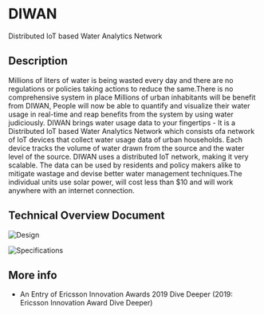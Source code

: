 # DIWAN
Distributed IoT based Water Analytics Network

## Description 

Millions of liters of water is being wasted every day and there are no regulations or policies taking actions to reduce the
same.There is no comprehensive system in place
Millions of urban inhabitants will be benefit from DIWAN, People will now be able to quantify and visualize their water
usage in real-time and reap benefits from the system by using water judiciously.
DIWAN brings water usage data to your fingertips - It is a Distributed IoT based Water Analytics Network which consists ofa network of IoT devices that collect water usage data of urban households. Each device tracks the volume of water
drawn from the source and the water level of the source.
DIWAN uses a distributed IoT network, making it very scalable. The data can be used by residents and policy makers alike
to mitigate wastage and devise better water management techniques.The individual units use solar power, will cost less
than $10 and will work anywhere with an internet connection.


## Technical Overview Document

![Design](https://i.imgur.com/D7JhtoL.png)

![Specifications](https://i.imgur.com/LTlOWoe.png)

## More info

* An Entry of Ericsson Innovation Awards 2019 Dive Deeper (2019: Ericsson Innovation Award Dive
Deeper)
